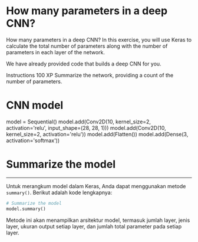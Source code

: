 # How many parameters in a deep CNN?

How many parameters in a deep CNN?
In this exercise, you will use Keras to calculate the total number of parameters along with the number of parameters in each layer of the network.

We have already provided code that builds a deep CNN for you.

Instructions
100 XP
Summarize the network, providing a count of the number of parameters.

# CNN model
model = Sequential()
model.add(Conv2D(10, kernel_size=2, activation='relu', 
                 input_shape=(28, 28, 1)))
model.add(Conv2D(10, kernel_size=2, activation='relu'))
model.add(Flatten())
model.add(Dense(3, activation='softmax'))

# Summarize the model 
____

Untuk merangkum model dalam Keras, Anda dapat menggunakan metode `summary()`. Berikut adalah kode lengkapnya:

```python
# Summarize the model
model.summary()
```

Metode ini akan menampilkan arsitektur model, termasuk jumlah layer, jenis layer, ukuran output setiap layer, dan jumlah total parameter pada setiap layer.